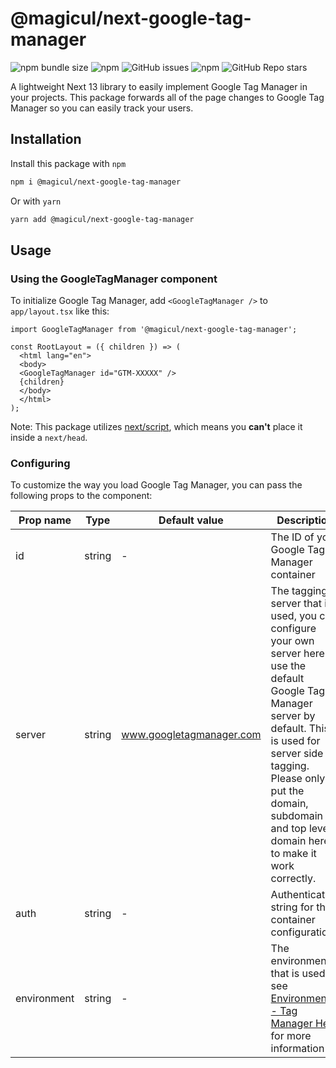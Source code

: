 # @magicul/next-google-tag-manager

![npm bundle size](https://img.shields.io/bundlephobia/min/@magicul/next-google-tag-manager)
![npm](https://img.shields.io/npm/dt/next-google-tag-manager)
![GitHub issues](https://img.shields.io/github/issues/XD2Sketch/next-google-tag-manager)
![npm](https://img.shields.io/npm/v/@magicul/next-google-tag-manager)
![GitHub Repo stars](https://img.shields.io/github/stars/XD2Sketch/next-google-tag-manager?style=social)

A lightweight Next 13 library to easily implement Google Tag Manager
in your projects. This package forwards all of the page changes to
Google Tag Manager so you can easily track your users.

## Installation

Install this package with `npm`

```bash
npm i @magicul/next-google-tag-manager
```

Or with `yarn`

```bash
yarn add @magicul/next-google-tag-manager
```

## Usage

### Using the GoogleTagManager component

To initialize Google Tag Manager, add `<GoogleTagManager />`
to `app/layout.tsx` like this:

```tsx
import GoogleTagManager from '@magicul/next-google-tag-manager';

const RootLayout = ({ children }) => (
  <html lang="en">
  <body>
  <GoogleTagManager id="GTM-XXXXX" />
  {children}
  </body>
  </html>
);
```

Note: This package
utilizes [next/script](https://nextjs.org/docs/basic-features/script),
which means you **can't** place it inside a `next/head`.

### Configuring

To customize the way you load Google Tag Manager, you can pass the
following props to the component:

| Prop name   | Type   | Default value            | Description                                                                                                                                                                                                                                                       |
|-------------|--------|--------------------------|-------------------------------------------------------------------------------------------------------------------------------------------------------------------------------------------------------------------------------------------------------------------|
| id          | string | -                        | The ID of your Google Tag Manager container                                                                                                                                                                                                                       |
| server      | string | www.googletagmanager.com | The tagging server that is used, you can configure your own server here or use the default Google Tag Manager server by default. This is used for server side tagging. Please only put the domain, subdomain and top level domain here to make it work correctly. |
| auth        | string | -                        | Authentication string for the container configuration.                                                                                                                                                                                                            |
| environment | string | -                        | The environment that is used, see [Environments - Tag Manager Help](https://support.google.com/tagmanager/answer/6311518?hl=en) for more information                                                                                                              |


